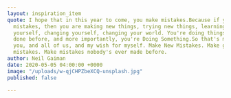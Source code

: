 ```yaml
---
layout: inspiration_item
quote: I hope that in this year to come, you make mistakes.Because if you are making
  mistakes, then you are making new things, trying new things, learning, living, pushing
  yourself, changing yourself, changing your world. You're doing things you've never
  done before, and more importantly, you're Doing Something.So that's my wish for
  you, and all of us, and my wish for myself. Make New Mistakes. Make glorious, amazing
  mistakes. Make mistakes nobody's ever made before.
author: Neil Gaiman
date: 2020-05-05 04:00:00 +0000
image: "/uploads/w-qjCHPZbeXCQ-unsplash.jpg"
published: false

---
```

